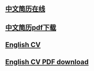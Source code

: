 ## [中文简历在线](chinese.resume.md)

## [中文简历pdf下载](chinese.resume.pdf)

## [English CV](gong.hanjin_cv.japan.md)

## [English CV PDF download](gong.hanjin_cv.japan.pdf)
